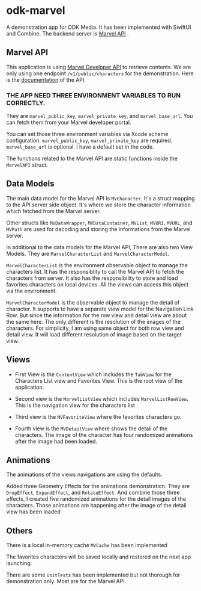 # odk-marvel
A demonstration app for ODK Media. It has been implemented with SwiftUI and Combine. The backend server is [Marvel API](https://developer.marvel.com/) .

## Marvel API 
This application is using [Marvel Developer API](https://developer.marvel.com/) to retrieve contents. We are only using one endpoint `/v1/public/characters` for the demonstration.  Here is the [documentation](https://developer.marvel.com/docs#!/public/getCreatorCollection_get_0) of the API.

### **THE APP NEED THREE ENVIRONMENT VARIABLES TO RUN CORRECTLY**. 
They are `marvel_public_key`, `marvel_private_key`, and `marvel_base_url`. You can fetch them from your Marvel developer portal. 

You can set those three environment variables via Xcode scheme configuration. `marvel_public_key`, `marvel_private_key` are required. `marvel_base_url` is optional. I have a default set in the code.

The functions related to the Marvel API are static functions inside the `MarvelAPI` struct. 

## Data Models
The main data model for the Marvel API is `MVCharacter`. It's a struct mapping to the API server side object. It's where we store the character information which fetched from the Marvel server. 

Other structs like `MVDataWrapper`, `MVDataContainer`, `MVList`, `MVURI`, `MVURL`, and `MVPath` are used for decoding and storing the informations from the Marvel server. 

In additional to the data models for the Marvel API, There are also two View Models. They are `MarvelCharacterList` and `MarvelCharacterModel`. 

`MarvelCharacterList` is the environment observable object to manage the characters list. It has the responsiblity to call the Marvel API to fetch the characters from server. It also has the responsibility to store and load favorites characters on local devices. All the views can access this object via the environment. 

`MarvelCharacterModel` is the observable object to manage the detail of character. It supports to have a separate view model for the Navigation Link Row. But since the information for the row view and detail view are about the same here. The only different is the resolution of the images of the characters. For simplicity, I am using same object for both row view and detail view. It will load different resolution of image based on the target view. 

## Views 

- First View is the `ContentView` which includes the `TabView` for the Characters List view and Favorites View. This is the root view of the application.

- Second view is the `MarvelListView` which includes `MarvelListRowView`. This is the navigation view for the characters list 

- Third view is the `MVFavoriteView` where the favorites characters go. 

- Fourth view is the `MVDetailView` where shows the detail of the characters. The image of the character has four randomized animations after the image had been loaded. 

## Animations 

The animations of the views navigations are using the defaults. 

Added three Geometry Effects for the animations demonstration. They are `DropEffect`, `ExpandEffect`, and `RotateEffect`. And combine those three effects, I created five randomized animations for the detail images of the characters. Those animations are happening after the image of the detail view has been loaded


## Others

There is a local in-memory cache `MVCache` has been implemented 

The favorites characters will be saved locally and restored on the next app launching. 

There are some `UnitTests` has been implemented but not thorough for demonstration only. Most are for the Marvel API. 


